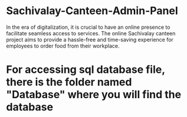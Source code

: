 # Sachivalay-Canteen-Admin-Panel
In the era of digitalization, it is crucial to have an online presence to facilitate seamless access to services. The online Sachivalay canteen project aims to provide a hassle-free and time-saving experience for employees to order food from their workplace.

# For accessing sql database file, there is the folder named "Database" where you will find the database
